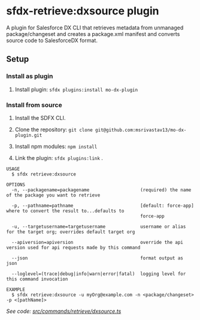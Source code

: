# sfdx-retrieve:dxsource plugin

A plugin for Salesforce DX CLI that retrieves metadata from unmanaged package/changeset and creates a package.xml manifest and converts source code to SalesforceDX format.

## Setup
### Install as plugin
1. Install plugin: `sfdx plugins:install mo-dx-plugin`


### Install from source
1. Install the SDFX CLI.

2. Clone the repository: `git clone git@github.com:msrivastav13/mo-dx-plugin.git`

3. Install npm modules: `npm install`

4. Link the plugin: `sfdx plugins:link` .

```
USAGE
  $ sfdx retrieve:dxsource

OPTIONS
  -n, --packagename=packagename                   (required) the name of the package you want to retrieve

  -p, --pathname=pathname                         [default: force-app] where to convert the result to...defaults to
                                                  force-app

  -u, --targetusername=targetusername             username or alias for the target org; overrides default target org

  --apiversion=apiversion                         override the api version used for api requests made by this command

  --json                                          format output as json

  --loglevel=(trace|debug|info|warn|error|fatal)  logging level for this command invocation

EXAMPLE
  $ sfdx retrieve:dxsource -u myOrg@example.com -n <package/changeset> -p <[pathName]>
```

_See code: [src/commands/retrieve/dxsource.ts](https://github.com/msrivastav13/mo-dx-plugin/blob/master/src/commands/retrieve/dxsource.ts)_
